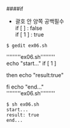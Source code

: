 ####if
* 괄호 안 양쪽 공백필수   
if [  ] : false    
if [ 1 ] : true 

```
$ gedit ex06.sh
```

'''''''''ex06.sh'''''''''   
echo "start..."
if [ 1 ]

then
echo "result:true"

fi
echo "end..."  
'''''''''ex06.sh'''''''''

```
$ sh ex06.sh
start...
result: true
end...
```
